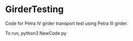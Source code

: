 # GirderTesting
Code for Petra IV girder transport test using Petra III girder.

To run, python3 NewCode.py
